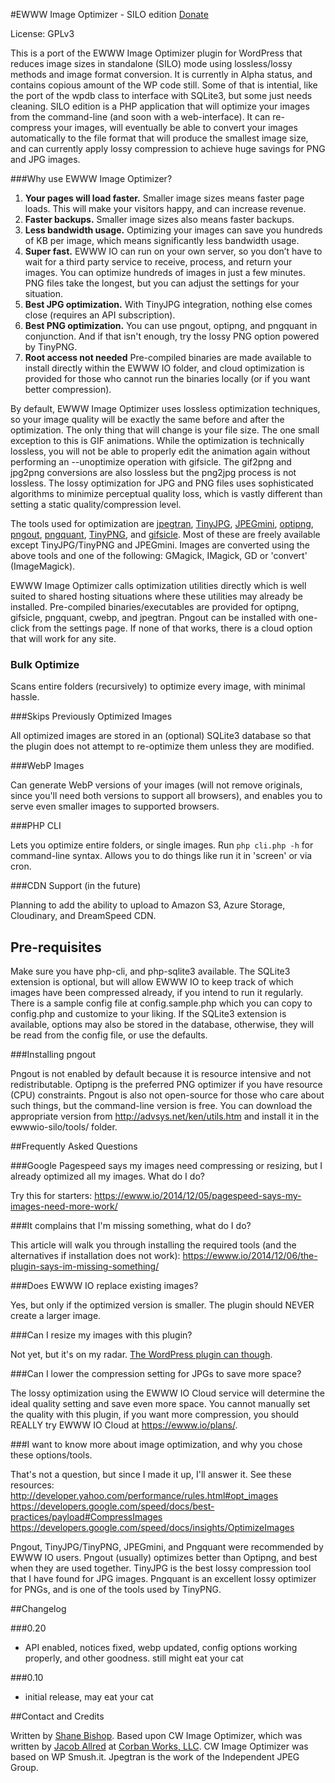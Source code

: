 #EWWW Image Optimizer - SILO edition
[Donate](https://www.paypal.com/cgi-bin/webscr?cmd=_s-xclick&hosted_button_id=MKMQKCBFFG3WW)

License: GPLv3

This is a port of the EWWW Image Optimizer plugin for WordPress that reduces image sizes in standalone (SILO) mode using lossless/lossy methods and image format conversion. It is currently in Alpha status, and contains copious amount of the WP code still. Some of that is intential, like the port of the wpdb class to interface with SQLite3, but some just needs cleaning.
SILO edition is a PHP application that will optimize your images from the command-line (and soon with a web-interface). It can re-compress your images, will eventually be able to convert your images automatically to the file format that will produce the smallest image size, and can currently apply lossy compression to achieve huge savings for PNG and JPG images.

###Why use EWWW Image Optimizer?

1. **Your pages will load faster.** Smaller image sizes means faster page loads. This will make your visitors happy, and can increase revenue.
2. **Faster backups.** Smaller image sizes also means faster backups.
3. **Less bandwidth usage.** Optimizing your images can save you hundreds of KB per image, which means significantly less bandwidth usage.
4. **Super fast.** EWWW IO can run on your own server, so you don’t have to wait for a third party service to receive, process, and return your images. You can optimize hundreds of images in just a few minutes. PNG files take the longest, but you can adjust the settings for your situation.
5. **Best JPG optimization.** With TinyJPG integration, nothing else comes close (requires an API subscription).
6. **Best PNG optimization.** You can use pngout, optipng, and pngquant in conjunction. And if that isn't enough, try the lossy PNG option powered by TinyPNG.
7. **Root access not needed** Pre-compiled binaries are made available to install directly within the EWWW IO folder, and cloud optimization is provided for those who cannot run the binaries locally (or if you want better compression).

By default, EWWW Image Optimizer uses lossless optimization techniques, so your image quality will be exactly the same before and after the optimization. The only thing that will change is your file size. The one small exception to this is GIF animations. While the optimization is technically lossless, you will not be able to properly edit the animation again without performing an --unoptimize operation with gifsicle. The gif2png and jpg2png conversions are also lossless but the png2jpg process is not lossless. The lossy optimization for JPG and PNG files uses sophisticated algorithms to minimize perceptual quality loss, which is vastly different than setting a static quality/compression level.

The tools used for optimization are [jpegtran](http://jpegclub.org/jpegtran/), [TinyJPG](http://www.tinyjpg.com), [JPEGmini](http://www.jpegmini.com), [optipng](http://optipng.sourceforge.net/), [pngout](http://advsys.net/ken/utils.htm), [pngquant](http://pngquant.org/), [TinyPNG](http://www.tinypng.com), and [gifsicle](http://www.lcdf.org/gifsicle/). Most of these are freely available except TinyJPG/TinyPNG and JPEGmini. Images are converted using the above tools and one of the following: GMagick, IMagick, GD or 'convert' (ImageMagick).

EWWW Image Optimizer calls optimization utilities directly which is well suited to shared hosting situations where these utilities may already be installed. Pre-compiled binaries/executables are provided for optipng, gifsicle, pngquant, cwebp, and jpegtran. Pngout can be installed with one-click from the settings page. If none of that works, there is a cloud option that will work for any site.

### Bulk Optimize

Scans entire folders (recursively) to optimize every image, with minimal hassle.

###Skips Previously Optimized Images

All optimized images are stored in an (optional) SQLite3 database so that the plugin does not attempt to re-optimize them unless they are modified.

###WebP Images

Can generate WebP versions of your images (will not remove originals, since you'll need both versions to support all browsers), and enables you to serve even smaller images to supported browsers.

###PHP CLI

Lets you optimize entire folders, or single images. Run `php cli.php -h` for command-line syntax. Allows you to do things like run it in 'screen' or via cron. 

###CDN Support (in the future)

Planning to add the ability to upload to Amazon S3, Azure Storage, Cloudinary, and DreamSpeed CDN.

## Pre-requisites

Make sure you have php-cli, and php-sqlite3 available. The SQLite3 extension is optional, but will allow EWWW IO to keep track of which images have been compressed already, if you intend to run it regularly. There is a sample config file at config.sample.php which you can copy to config.php and customize to your liking. If the SQLite3 extension is available, options may also be stored in the database, otherwise, they will be read from the config file, or use the defaults.

###Installing pngout

Pngout is not enabled by default because it is resource intensive and not redistributable. Optipng is the preferred PNG optimizer if you have resource (CPU) constraints. Pngout is also not open-source for those who care about such things, but the command-line version is free. You can download the appropriate version from http://advsys.net/ken/utils.htm and install it in the ewwwio-silo/tools/ folder.

##Frequently Asked Questions

###Google Pagespeed says my images need compressing or resizing, but I already optimized all my images. What do I do?

Try this for starters: https://ewww.io/2014/12/05/pagespeed-says-my-images-need-more-work/

###It complains that I'm missing something, what do I do?

This article will walk you through installing the required tools (and the alternatives if installation does not work): https://ewww.io/2014/12/06/the-plugin-says-im-missing-something/

###Does EWWW IO replace existing images?

Yes, but only if the optimized version is smaller. The plugin should NEVER create a larger image.

###Can I resize my images with this plugin?

Not yet, but it's on my radar. [The WordPress plugin can though](https://ewww.io).

###Can I lower the compression setting for JPGs to save more space?

The lossy optimization using the EWWW IO Cloud service will determine the ideal quality setting and save even more space. You cannot manually set the quality with this plugin, if you want more compression, you should REALLY try EWWW IO Cloud at https://ewww.io/plans/.

###I want to know more about image optimization, and why you chose these options/tools.

That's not a question, but since I made it up, I'll answer it. See these resources:  
http://developer.yahoo.com/performance/rules.html#opt_images  
https://developers.google.com/speed/docs/best-practices/payload#CompressImages  
https://developers.google.com/speed/docs/insights/OptimizeImages

Pngout, TinyJPG/TinyPNG, JPEGmini, and Pngquant were recommended by EWWW IO users. Pngout (usually) optimizes better than Optipng, and best when they are used together. TinyJPG is the best lossy compression tool that I have found for JPG images. Pngquant is an excellent lossy optimizer for PNGs, and is one of the tools used by TinyPNG.

##Changelog

###0.20
* API enabled, notices fixed, webp updated, config options working properly, and other goodness. still might eat your cat

###0.10
* initial release, may eat your cat

##Contact and Credits

Written by [Shane Bishop](https://ewww.io). Based upon CW Image Optimizer, which was written by [Jacob Allred](http://www.jacoballred.com/) at [Corban Works, LLC](http://www.corbanworks.com/). CW Image Optimizer was based on WP Smush.it. Jpegtran is the work of the Independent JPEG Group.  
